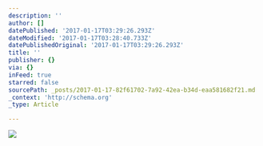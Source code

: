 ```yaml
---
description: ''
author: []
datePublished: '2017-01-17T03:29:26.293Z'
dateModified: '2017-01-17T03:28:40.733Z'
datePublishedOriginal: '2017-01-17T03:29:26.293Z'
title: ''
publisher: {}
via: {}
inFeed: true
starred: false
sourcePath: _posts/2017-01-17-82f61702-7a92-42ea-b34d-eaa581682f21.md
_context: 'http://schema.org'
_type: Article

---
```

![](https://the-grid-user-content.s3-us-west-2.amazonaws.com/65f96213-47d2-40aa-8b51-982f867bc6de.jpg)